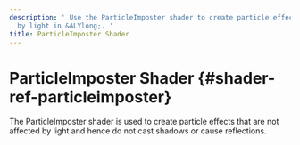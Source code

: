 ```yaml
---
description: ' Use the ParticleImposter shader to create particle effects not affected
  by light in &ALYlong;. '
title: ParticleImposter Shader
---
```

# ParticleImposter Shader {#shader-ref-particleimposter}

The ParticleImposter shader is used to create particle effects that are not affected by light and hence do not cast shadows or cause reflections\.
